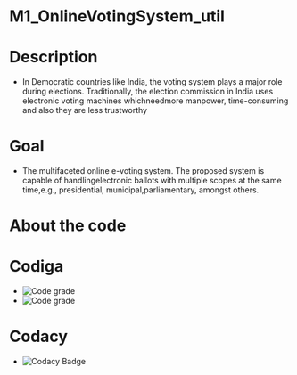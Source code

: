 # M1_OnlineVotingSystem_util
# Description
* In Democratic countries like India, the voting system plays a major role during elections. Traditionally, the election commission in India uses electronic voting machines whichneedmore manpower, time-consuming and also they are less trustworthy
# Goal
* The multifaceted online e-voting system. The proposed system is capable of handlingelectronic ballots with multiple scopes at the same time,e.g., presidential, municipal,parliamentary, amongst others.
# About the code
# Codiga
* ![Code grade](https://api.codiga.io/project/31010/score/svg)
* ![Code grade](https://api.codiga.io/project/31010/status/svg)
# Codacy
* ![Codacy Badge](https://app.codacy.com/project/badge/Grade/bd313ddce3f248e88e47f87395270511)
